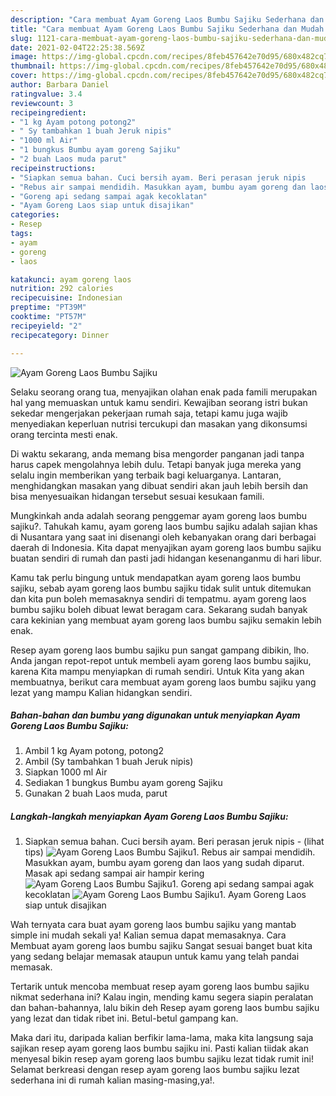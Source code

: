 ```yaml
---
description: "Cara membuat Ayam Goreng Laos Bumbu Sajiku Sederhana dan Mudah Dibuat"
title: "Cara membuat Ayam Goreng Laos Bumbu Sajiku Sederhana dan Mudah Dibuat"
slug: 1121-cara-membuat-ayam-goreng-laos-bumbu-sajiku-sederhana-dan-mudah-dibuat
date: 2021-02-04T22:25:38.569Z
image: https://img-global.cpcdn.com/recipes/8feb457642e70d95/680x482cq70/ayam-goreng-laos-bumbu-sajiku-foto-resep-utama.jpg
thumbnail: https://img-global.cpcdn.com/recipes/8feb457642e70d95/680x482cq70/ayam-goreng-laos-bumbu-sajiku-foto-resep-utama.jpg
cover: https://img-global.cpcdn.com/recipes/8feb457642e70d95/680x482cq70/ayam-goreng-laos-bumbu-sajiku-foto-resep-utama.jpg
author: Barbara Daniel
ratingvalue: 3.4
reviewcount: 3
recipeingredient:
- "1 kg Ayam potong potong2"
- " Sy tambahkan 1 buah Jeruk nipis"
- "1000 ml Air"
- "1 bungkus Bumbu ayam goreng Sajiku"
- "2 buah Laos muda parut"
recipeinstructions:
- "Siapkan semua bahan. Cuci bersih ayam. Beri perasan jeruk nipis           (lihat tips)"
- "Rebus air sampai mendidih. Masukkan ayam, bumbu ayam goreng dan laos yang sudah diparut. Masak api sedang sampai air hampir kering"
- "Goreng api sedang sampai agak kecoklatan"
- "Ayam Goreng Laos siap untuk disajikan"
categories:
- Resep
tags:
- ayam
- goreng
- laos

katakunci: ayam goreng laos 
nutrition: 292 calories
recipecuisine: Indonesian
preptime: "PT39M"
cooktime: "PT57M"
recipeyield: "2"
recipecategory: Dinner

---
```



![Ayam Goreng Laos Bumbu Sajiku](https://img-global.cpcdn.com/recipes/8feb457642e70d95/680x482cq70/ayam-goreng-laos-bumbu-sajiku-foto-resep-utama.jpg)

Selaku seorang orang tua, menyajikan olahan enak pada famili merupakan hal yang memuaskan untuk kamu sendiri. Kewajiban seorang istri bukan sekedar mengerjakan pekerjaan rumah saja, tetapi kamu juga wajib menyediakan keperluan nutrisi tercukupi dan masakan yang dikonsumsi orang tercinta mesti enak.

Di waktu  sekarang, anda memang bisa mengorder panganan jadi tanpa harus capek mengolahnya lebih dulu. Tetapi banyak juga mereka yang selalu ingin memberikan yang terbaik bagi keluarganya. Lantaran, menghidangkan masakan yang dibuat sendiri akan jauh lebih bersih dan bisa menyesuaikan hidangan tersebut sesuai kesukaan famili. 



Mungkinkah anda adalah seorang penggemar ayam goreng laos bumbu sajiku?. Tahukah kamu, ayam goreng laos bumbu sajiku adalah sajian khas di Nusantara yang saat ini disenangi oleh kebanyakan orang dari berbagai daerah di Indonesia. Kita dapat menyajikan ayam goreng laos bumbu sajiku buatan sendiri di rumah dan pasti jadi hidangan kesenanganmu di hari libur.

Kamu tak perlu bingung untuk mendapatkan ayam goreng laos bumbu sajiku, sebab ayam goreng laos bumbu sajiku tidak sulit untuk ditemukan dan kita pun boleh memasaknya sendiri di tempatmu. ayam goreng laos bumbu sajiku boleh dibuat lewat beragam cara. Sekarang sudah banyak cara kekinian yang membuat ayam goreng laos bumbu sajiku semakin lebih enak.

Resep ayam goreng laos bumbu sajiku pun sangat gampang dibikin, lho. Anda jangan repot-repot untuk membeli ayam goreng laos bumbu sajiku, karena Kita mampu menyiapkan di rumah sendiri. Untuk Kita yang akan membuatnya, berikut cara membuat ayam goreng laos bumbu sajiku yang lezat yang mampu Kalian hidangkan sendiri.

<!--inarticleads1-->

##### Bahan-bahan dan bumbu yang digunakan untuk menyiapkan Ayam Goreng Laos Bumbu Sajiku:

1. Ambil 1 kg Ayam potong, potong2
1. Ambil  (Sy tambahkan 1 buah Jeruk nipis)
1. Siapkan 1000 ml Air
1. Sediakan 1 bungkus Bumbu ayam goreng Sajiku
1. Gunakan 2 buah Laos muda, parut




<!--inarticleads2-->

##### Langkah-langkah menyiapkan Ayam Goreng Laos Bumbu Sajiku:

1. Siapkan semua bahan. Cuci bersih ayam. Beri perasan jeruk nipis -           (lihat tips)
<img src="https://img-global.cpcdn.com/steps/8a03f46f2a66e33a/160x128cq70/ayam-goreng-laos-bumbu-sajiku-langkah-memasak-1-foto.jpg" alt="Ayam Goreng Laos Bumbu Sajiku">1. Rebus air sampai mendidih. Masukkan ayam, bumbu ayam goreng dan laos yang sudah diparut. Masak api sedang sampai air hampir kering
<img src="https://img-global.cpcdn.com/steps/816eef61004cf21d/160x128cq70/ayam-goreng-laos-bumbu-sajiku-langkah-memasak-2-foto.jpg" alt="Ayam Goreng Laos Bumbu Sajiku">1. Goreng api sedang sampai agak kecoklatan
<img src="https://img-global.cpcdn.com/steps/f769a37df1d0b1b9/160x128cq70/ayam-goreng-laos-bumbu-sajiku-langkah-memasak-3-foto.jpg" alt="Ayam Goreng Laos Bumbu Sajiku">1. Ayam Goreng Laos siap untuk disajikan




Wah ternyata cara buat ayam goreng laos bumbu sajiku yang mantab simple ini mudah sekali ya! Kalian semua dapat memasaknya. Cara Membuat ayam goreng laos bumbu sajiku Sangat sesuai banget buat kita yang sedang belajar memasak ataupun untuk kamu yang telah pandai memasak.

Tertarik untuk mencoba membuat resep ayam goreng laos bumbu sajiku nikmat sederhana ini? Kalau ingin, mending kamu segera siapin peralatan dan bahan-bahannya, lalu bikin deh Resep ayam goreng laos bumbu sajiku yang lezat dan tidak ribet ini. Betul-betul gampang kan. 

Maka dari itu, daripada kalian berfikir lama-lama, maka kita langsung saja sajikan resep ayam goreng laos bumbu sajiku ini. Pasti kalian tiidak akan menyesal bikin resep ayam goreng laos bumbu sajiku lezat tidak rumit ini! Selamat berkreasi dengan resep ayam goreng laos bumbu sajiku lezat sederhana ini di rumah kalian masing-masing,ya!.

